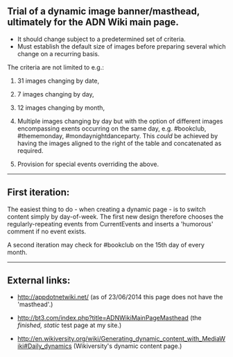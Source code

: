 Trial of a dynamic image banner/masthead, ultimately for the ADN Wiki main page.
----

- It should change subject to a predetermined set of criteria.
- Must establish the default size of images before preparing several which change on a recurring basis.

The criteria are not limited to e.g.:

1. 31 images changing by date,

2. 7 images changing by day,

3. 12 images changing by month,

4. Multiple images changing by day but with the option of different images encompassing exents occurring on the same day, e.g.    #bookclub, #thememonday, #mondaynightdanceparty.
   This *could* be achieved by having the images aligned to the right of the table and concatenated as required.

5. Provision for special events overriding the above.

----
First iteration:
----
The easiest thing to do - when creating a dynamic page - is to switch content simply by day-of-week. The first new design therefore chooses the regularly-repeating events from CurrentEvents and inserts a 'humorous' comment if no event exists.

A second iteration may check for #bookclub on the 15th day of every month.

----
External links:
----
- http://appdotnetwiki.net/ (as of 23/06/2014 this page does not have the 'masthead'.)

- http://bt3.com/index.php?title=ADNWikiMainPageMasthead (the *finished, static* test page at my site.)

- http://en.wikiversity.org/wiki/Generating_dynamic_content_with_MediaWiki#Daily_dynamics (Wikiversity's dynamic content page.)
